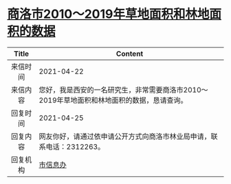 # <a href="http://www.shangluo.gov.cn/zmhd/ldxxxx.jsp?urltype=leadermail.LeaderMailContentUrl&wbtreeid=1112&leadermailid=7178">商洛市2010～2019年草地面积和林地面积的数据</a>
| Title |                      Content                       |
|:-----:|----------------------------------------------------|
| 来信时间  | 2021-04-22                                         |
| 来信内容  | 您好，我是西安的一名研究生，非常需要商洛市2010～2019年草地面积和林地面积的数据，恳请查询。  |
| 回复时间  | 2021-04-25                                         |
| 回复内容  | 网友你好，请通过依申请公开方式向商洛市林业局申请，联系电话：2312263。             |
| 回复机构  | <a href="../../categories/agencies/市信息办.md">市信息办</a> |